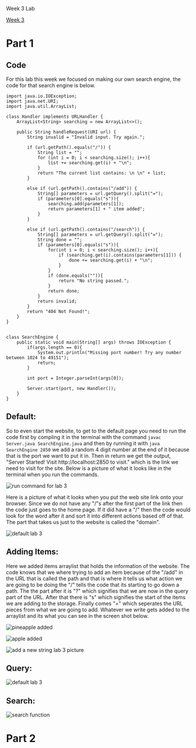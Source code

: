 Week 3 Lab

[Week 3 ](https://ucsd-cse15l-f22.github.io/week/week3/#week3-lab-report)

# Part 1

## Code


For this lab this week we focused on making our own search engine, the code for that search engine is below.

```
import java.io.IOException;
import java.net.URI;
import java.util.ArrayList;

class Handler implements URLHandler {
    ArrayList<String> searching = new ArrayList<>();

    public String handleRequest(URI url) {
        String invalid = "Invalid input. Try again.";

        if (url.getPath().equals("/")) {
            String list = "";
            for (int i = 0; i < searching.size(); i++){
                list += searching.get(i) + "\n";
            }
            return "The current list contains: \n \n" + list;
        }
        
        else if (url.getPath().contains("/add")) {
            String[] parameters = url.getQuery().split("=");
            if (parameters[0].equals("s")){
                searching.add(parameters[1]);
                return parameters[1] + " item added";
            }
        } 

        else if (url.getPath().contains("/search")) {
            String[] parameters = url.getQuery().split("=");
            String done = "";
            if (parameters[0].equals("s")){
                for(int i = 0; i < searching.size(); i++){
                    if (searching.get(i).contains(parameters[1])) {
                        done += searching.get(i) + "\n"; 
                    }
                }
                if (done.equals("")){
                    return "No string passed.";
                }
                return done;
            }
            return invalid;
        } 
        return "404 Not Found!";
    }
}


class SearchEngine {
    public static void main(String[] args) throws IOException {
        if(args.length == 0){
            System.out.println("Missing port number! Try any number between 1024 to 49151");
            return;
        }

        int port = Integer.parseInt(args[0]);

        Server.start(port, new Handler());
    }
}
```

## Default:

So to even start the website, to get to the default page you need to run the code first by compling it in the terminal with the command `javac Server.java SearchEngine.java` and then by running it with `java SearchEngine 2850` we add a random 4 digit number at the end of it because that is the port we want to put it in. Then in return we get the output, "Server Started! Visit http://localhost:2850 to visit." which is the link we need to visit for the site.
Below is a picture of what it looks like in the terminal when you run the commands.

![run command for lab 3](https://user-images.githubusercontent.com/66755589/197430006-010beb6f-b1ed-423a-83fb-88237c031b37.png)
 
Here is a picture of what it looks when you put the web site link onto your browser. Since we do not have any "/"s after the first part of the link then the code just goes to the home page. If it did have a "/" then the code would look for the word after it and sort it into different actions based off of that. The part that takes us just to the website is called the "domain".

![default lab 3](https://user-images.githubusercontent.com/66755589/197433869-51f4a439-e64d-4852-a75f-6ad9180f35f9.png)

## Adding Items:

Here we added items arraylist that holds the information of the website. The code knows that we where trying to add an item because of the "/add" in the URL that is called the path and that is where it tells us what action we are going to be doing the "/" tells the code that its starting to go down a path. The the part after it is "?" which signifies that we are now in the query part of the URL. After that there is "s" which signifies the start of the items we are adding to the storage. Finally comes "=" which seperates the URL pieces from what we are going to add. Whatever we write gets added to the arraylist and its what you can see in the screen shot below.



![pineapple added](https://user-images.githubusercontent.com/66755589/197440102-1ad3e478-7090-40bf-9e95-6162b14617ce.png)

![apple added](https://user-images.githubusercontent.com/66755589/197440107-26397848-3bdd-4392-bfea-21143880d087.png)

![add a new string lab 3 picture](https://user-images.githubusercontent.com/66755589/197440113-43337b58-efcb-4799-927f-f3da0cd2cfb0.png)

## Query:
![default lab 3](https://user-images.githubusercontent.com/66755589/197440119-cec696b1-0bda-4b2e-82ab-3be9acc5f4bf.png)

## Search:
![search function](https://user-images.githubusercontent.com/66755589/197440250-0c97e6b2-1586-4b6d-b913-2639b66ed9cd.png)

# Part 2
